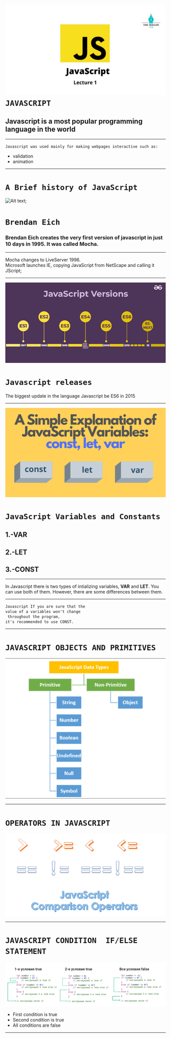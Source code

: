 ![Alt text](image.png) 
``JAVASCRIPT``
=====================
## Javascript is a most popular programming language in the world
______________________
    Javascript was used mainly for making webpages interactive such as:
* validation
* animation 
------------------------
# ``A Brief history of JavaScript``
  ![Alt text](image-1.png);
# ``Brendan Eich``

### Brendan Eich creates the very first version of javascript in just 10 days in 1995. It was called Mocha.
------------------------
Mocha changes to LiveServer 1996.  
Microsoft launches IE, copying JavaScript from NetScape and calling it JScript; 
________________________
![Alt text](image-2.png)
# ``Javascript releases``
The biggest update in the language  Javascript be ES6 in 2015
______________________________
![Alt text](image-3.png)
# ``JavaScript Variables and Constants``
## 1.-VAR          
## 2.-LET
## 3.-CONST
--------------------
In Javascript there is two types of intializing variables, **VAR** and **LET**. You can use both of them.
However, there are some differences between them.
________________________________________
    Javascript If you are sure that the 
    value of a variables won't change
     throughout the program, 
    it's recommended to use CONST.
--------------------------
# ``JAVASCRIPT OBJECTS AND PRIMITIVES``
![Alt text](image-4.png)
_____________________________
# ``OPERATORS IN JAVASCRIPT``
![Alt text](image-5.png)
______________________
# ``JAVASCRIPT CONDITION  IF/ELSE STATEMENT``
![Alt text](image-7.png)
* First condition is true 
* Second condition is true 
* All conditions are false
________________




